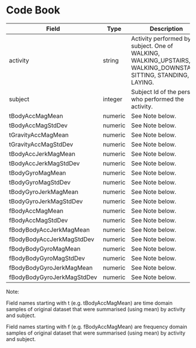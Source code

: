 # Code Book

Field | Type  | Description
----- | ----- | --------
activity | string | Activity performed by subject. One of WALKING, WALKING_UPSTAIRS, WALKING_DOWNSTAIRS, SITTING, STANDING, LAYING.
subject | integer | Subject Id of the person who performed the activity.
tBodyAccMagMean | numeric |  See Note below.
tBodyAccMagStdDev | numeric | See Note below.
tGravityAccMagMean | numeric | See Note below.
tGravityAccMagStdDev | numeric | See Note below.
tBodyAccJerkMagMean | numeric |See Note below.
tBodyAccJerkMagStdDev |numeric |See Note below.
tBodyGyroMagMean | numeric|See Note below.
tBodyGyroMagStdDev | numeric|See Note below.
tBodyGyroJerkMagMean | numeric| See Note below.
tBodyGyroJerkMagStdDev | numeric|See Note below.
fBodyAccMagMean |numeric |See Note below.
fBodyAccMagStdDev | numeric|See Note below.
fBodyBodyAccJerkMagMean | numeric|See Note below.
fBodyBodyAccJerkMagStdDev | numeric|See Note below.
fBodyBodyGyroMagMean | numeric|See Note below.
fBodyBodyGyroMagStdDev | numeric|See Note below.
fBodyBodyGyroJerkMagMean | numeric|See Note below.
fBodyBodyGyroJerkMagStdDev | numeric|See Note below.

Note: 

Field names starting with t (e.g. tBodyAccMagMean) are time domain samples of original dataset that were summarised (using mean) by activity and subject.

Field names starting with f (e.g. fBodyAccMagMean) are frequency domain samples of original dataset that were summarised (using mean) by activity and subject.


